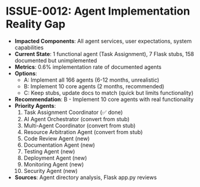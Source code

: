 # ISSUE-0012: Agent Implementation Reality Gap

- **Impacted Components**: All agent services, user expectations, system capabilities
- **Current State**: 1 functional agent (Task Assignment), 7 Flask stubs, 158 documented but unimplemented
- **Metrics**: 0.6% implementation rate of documented agents
- **Options**:
  - A: Implement all 166 agents (6-12 months, unrealistic)
  - B: Implement 10 core agents (2 months, recommended)
  - C: Keep stubs, update docs to match (quick but limits functionality)
- **Recommendation**: B - Implement 10 core agents with real functionality
- **Priority Agents**:
  1. Task Assignment Coordinator (✅ done)
  2. AI Agent Orchestrator (convert from stub)
  3. Multi-Agent Coordinator (convert from stub)
  4. Resource Arbitration Agent (convert from stub)
  5. Code Review Agent (new)
  6. Documentation Agent (new)
  7. Testing Agent (new)
  8. Deployment Agent (new)
  9. Monitoring Agent (new)
  10. Security Agent (new)
- **Sources**: Agent directory analysis, Flask app.py reviews